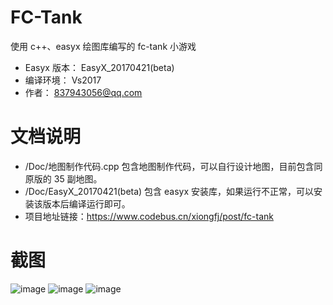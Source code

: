 # FC-Tank

使用 c++、easyx 绘图库编写的 fc-tank 小游戏
* Easyx 版本：	EasyX_20170421(beta)
* 编译环境：		Vs2017
* 作者：			837943056@qq.com

# 文档说明
* /Doc/地图制作代码.cpp 包含地图制作代码，可以自行设计地图，目前包含同原版的 35 副地图。
* /Doc/EasyX_20170421(beta) 包含 easyx 安装库，如果运行不正常，可以安装该版本后编译运行即可。
* 项目地址链接：https://www.codebus.cn/xiongfj/post/fc-tank

# 截图
![image](https://raw.githubusercontent.com/xiongfj/FC-Tank/master/Doc/screenshot/1.png)
![image](https://raw.githubusercontent.com/xiongfj/FC-Tank/master/Doc/screenshot/2.png)
![image](https://raw.githubusercontent.com/xiongfj/FC-Tank/master/Doc/screenshot/3.png)
